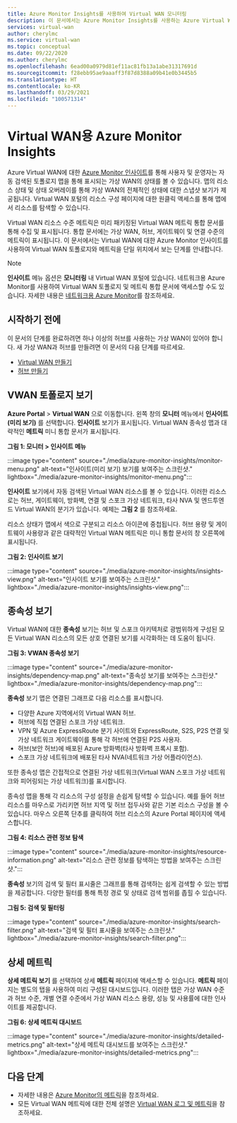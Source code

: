 ```yaml
---
title: Azure Monitor Insights를 사용하여 Virtual WAN 모니터링
description: 이 문서에서는 Azure Monitor Insights를 사용하는 Azure Virtual WAN 모니터링을 알아봅니다.
services: virtual-wan
author: cherylmc
ms.service: virtual-wan
ms.topic: conceptual
ms.date: 09/22/2020
ms.author: cherylmc
ms.openlocfilehash: 6ead00a0979d81ef11ac81fb13a1abe31317691d
ms.sourcegitcommit: f28ebb95ae9aaaff3f87d8388a09b41e0b3445b5
ms.translationtype: HT
ms.contentlocale: ko-KR
ms.lasthandoff: 03/29/2021
ms.locfileid: "100571314"
---
```

# <a name="azure-monitor-insights-for-virtual-wan"></a>Virtual WAN용 Azure Monitor Insights

Azure Virtual WAN에 대한 [Azure Monitor 인사이트](../azure-monitor/insights/network-insights-overview.md)를 통해 사용자 및 운영자는 자동 검색된 토폴로지 맵을 통해 표시되는 가상 WAN의 상태를 볼 수 있습니다. 맵의 리소스 상태 및 상태 오버레이를 통해 가상 WAN의 전체적인 상태에 대한 스냅샷 보기가 제공됩니다. Virtual WAN 포털의 리소스 구성 페이지에 대한 원클릭 액세스를 통해 맵에서 리소스를 탐색할 수 있습니다.

Virtual WAN 리소스 수준 메트릭은 미리 패키징된 Virtual WAN 메트릭 통합 문서를 통해 수집 및 표시됩니다. 통합 문서에는 가상 WAN, 허브, 게이트웨이 및 연결 수준의 메트릭이 표시됩니다. 이 문서에서는 Virtual WAN에 대한 Azure Monitor 인사이트를 사용하여 Virtual WAN 토폴로지와 메트릭을 단일 위치에서 보는 단계를 안내합니다.

> [!NOTE]
> **인사이트** 메뉴 옵션은 **모니터링** 내 Virtual WAN 포털에 있습니다. 네트워크용 Azure Monitor를 사용하여 Virtual WAN 토폴로지 및 메트릭 통합 문서에 액세스할 수도 있습니다. 자세한 내용은 [네트워크용 Azure Monitor](../azure-monitor/insights/network-insights-overview.md)를 참조하세요. 
>

## <a name="before-you-begin"></a>시작하기 전에

이 문서의 단계를 완료하려면 하나 이상의 허브를 사용하는 가상 WAN이 있어야 합니다. 새 가상 WAN과 허브를 만들려면 이 문서의 다음 단계를 따르세요.

* [Virtual WAN 만들기](virtual-wan-site-to-site-portal.md#openvwan)
* [허브 만들기](virtual-wan-site-to-site-portal.md#hub)

## <a name="view-vwan-topology"></a><a name="topology"></a>VWAN 토폴로지 보기

**Azure Portal** > **Virtual WAN** 으로 이동합니다. 왼쪽 창의 **모니터** 메뉴에서 **인사이트(미리 보기)** 를 선택합니다. **인사이트** 보기가 표시됩니다. Virtual WAN 종속성 맵과 대략적인 **메트릭** 미니 통합 문서가 표시됩니다.

**그림 1: 모니터 > 인사이트 메뉴**

:::image type="content" source="./media/azure-monitor-insights/monitor-menu.png" alt-text="인사이트(미리 보기) 보기를 보여주는 스크린샷." lightbox="./media/azure-monitor-insights/monitor-menu.png":::

**인사이트** 보기에서 자동 검색된 Virtual WAN 리소스를 볼 수 있습니다. 이러한 리소스로는 허브, 게이트웨이, 방화벽, 연결 및 스포크 가상 네트워크, 타사 NVA 및 엔드투엔드 Virtual WAN의 분기가 있습니다. 예제는 **그림 2** 를 참조하세요.

리소스 상태가 맵에서 색으로 구분되고 리소스 아이콘에 중첩됩니다. 허브 용량 및 게이트웨이 사용량과 같은 대략적인 Virtual WAN 메트릭은 미니 통합 문서의 창 오른쪽에 표시됩니다.

**그림 2: 인사이트 보기**

:::image type="content" source="./media/azure-monitor-insights/insights-view.png" alt-text="인사이트 보기를 보여주는 스크린샷." lightbox="./media/azure-monitor-insights/insights-view.png":::

## <a name="dependency-view"></a><a name="dependency"></a>종속성 보기

Virtual WAN에 대한 **종속성** 보기는 허브 및 스포크 아키텍처로 광범위하게 구성된 모든 Virtual WAN 리소스의 모든 상호 연결된 보기를 시각화하는 데 도움이 됩니다.

**그림 3: VWAN 종속성 보기**

:::image type="content" source="./media/azure-monitor-insights/dependency-map.png" alt-text="종속성 보기를 보여주는 스크린샷." lightbox="./media/azure-monitor-insights/dependency-map.png":::

**종속성** 보기 맵은 연결된 그래프로 다음 리소스를 표시합니다.

* 다양한 Azure 지역에서의 Virtual WAN 허브.
* 허브에 직접 연결된 스포크 가상 네트워크.
* VPN 및 Azure ExpressRoute 분기 사이트와 ExpressRoute, S2S, P2S 연결 및 가상 네트워크 게이트웨이를 통해 각 허브에 연결된 P2S 사용자.
* 허브(보안 허브)에 배포된 Azure 방화벽(타사 방화벽 프록시 포함).
* 스포크 가상 네트워크에 배포된 타사 NVA(네트워크 가상 어플라이언스).

또한 종속성 맵은 간접적으로 연결된 가상 네트워크(Virtual WAN 스포크 가상 네트워크와 피어링되는 가상 네트워크)를 표시합니다.

종속성 맵을 통해 각 리소스의 구성 설정을 손쉽게 탐색할 수 있습니다. 예를 들어 허브 리소스를 마우스로 가리키면 허브 지역 및 허브 접두사와 같은 기본 리소스 구성을 볼 수 있습니다. 마우스 오른쪽 단추를 클릭하여 허브 리소스의 Azure Portal 페이지에 액세스합니다.

**그림 4: 리소스 관련 정보 탐색**

:::image type="content" source="./media/azure-monitor-insights/resource-information.png" alt-text="리소스 관련 정보를 탐색하는 방법을 보여주는 스크린샷.":::

**종속성** 보기의 검색 및 필터 표시줄은 그래프를 통해 검색하는 쉽게 검색할 수 있는 방법을 제공합니다. 다양한 필터를 통해 특정 경로 및 상태로 검색 범위를 좁힐 수 있습니다.

**그림 5: 검색 및 필터링**

:::image type="content" source="./media/azure-monitor-insights/search-filter.png" alt-text="검색 및 필터 표시줄을 보여주는 스크린샷." lightbox="./media/azure-monitor-insights/search-filter.png":::

## <a name="detailed-metrics"></a><a name="detailed"></a>상세 메트릭

**상세 메트릭 보기** 를 선택하여 상세 **메트릭** 페이지에 액세스할 수 있습니다. **메트릭** 페이지는 별도의 탭을 사용하여 미리 구성된 대시보드입니다. 이러한 탭은 가상 WAN 수준과 허브 수준, 개별 연결 수준에서 가상 WAN 리소스 용량, 성능 및 사용률에 대한 인사이트를 제공합니다.

**그림 6: 상세 메트릭 대시보드**

:::image type="content" source="./media/azure-monitor-insights/detailed-metrics.png" alt-text="상세 메트릭 대시보드를 보여주는 스크린샷." lightbox="./media/azure-monitor-insights/detailed-metrics.png":::

## <a name="next-steps"></a>다음 단계

* 자세한 내용은 [Azure Monitor의 메트릭](../azure-monitor/essentials/data-platform-metrics.md)을 참조하세요.
* 모든 Virtual WAN 메트릭에 대한 전체 설명은 [Virtual WAN 로그 및 메트릭](logs-metrics.md)을 참조하세요.
